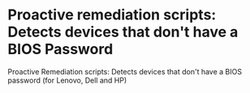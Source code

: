 # Proactive remediation scripts: Detects devices that don't have a BIOS Password
Proactive Remediation scripts: Detects devices that don't have a BIOS password (for Lenovo, Dell and HP)
